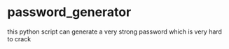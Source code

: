 # password_generator
this python script can generate a very strong password which is very hard to crack
